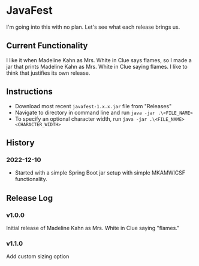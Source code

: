 # JavaFest

I'm going into this with no plan. Let's see what each release brings us.

## Current Functionality

I like it when Madeline Kahn as Mrs. White in Clue says flames, so I made a jar that prints Madeline Kahn as Mrs. White
in Clue saying flames. I like to think that justifies its own release.

## Instructions

* Download most recent `javafest-1.x.x.jar` file from "Releases"
* Navigate to directory in command line and run `java -jar .\<FILE_NAME>`
* To specify an optional character width, run `java -jar .\<FILE_NAME> <CHARACTER_WIDTH>`

## History

### 2022-12-10

* Started with a simple Spring Boot jar setup with simple MKAMWICSF functionality.

## Release Log

### v1.0.0

Initial release of Madeline Kahn as Mrs. White in Clue saying "flames."

### v1.1.0

Add custom sizing option